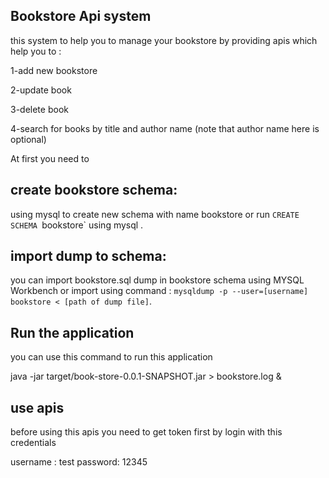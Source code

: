 ## Bookstore Api system 
this system to help you to manage your bookstore by providing apis which help you to :

1-add new bookstore

2-update book

3-delete book

4-search for books by title and author name (note that author name here is optional)

At first you need to   

## create bookstore schema:

using mysql to create new schema with name bookstore or run `CREATE SCHEMA `bookstore` using mysql .

## import dump to schema:
you can import bookstore.sql dump in bookstore schema using MYSQL Workbench or import using command :
 `mysqldump -p --user=[username] bookstore < [path of dump file]`.
 
## Run the application

you can use this command to run this application

java -jar target/book-store-0.0.1-SNAPSHOT.jar > bookstore.log &

## use apis 

before using this apis you need to get token first by login with this credentials

username : test
password: 12345

 
 